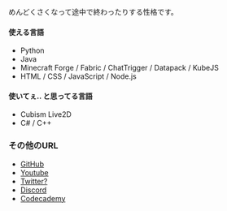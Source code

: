 めんどくさくなって途中で終わったりする性格です。<br/>

#### 使える言語
- Python
- Java
- Minecraft Forge / Fabric / ChatTrigger / Datapack / KubeJS
- HTML / CSS / JavaScript / Node.js

#### 使いてぇ.. と思ってる言語
- Cubism Live2D
- C# / C++

### その他のURL
- [GitHub](https://github.com/luna724)
- [Youtube](https://www.youtube.com/@%E6%98%9F%E4%B9%83%E3%82%8B%E3%81%AA)
- [Twitter?](https://x.com/luna__k1bych724)
- [Discord](https://discordapp.com/users/1123616332349452288)
- [Codecademy](https://www.codecademy.com/profiles/luna724)
